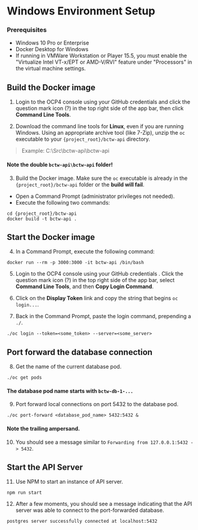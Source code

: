# Windows Environment Setup 
### Prerequisites ###
* Windows 10 Pro or Enterprise
* Docker Desktop for Windows
* If running in VMWare Workstation or Player 15.5, you must enable the "Virtualize Intel VT-x/EPT or AMD-V/RVI" feature under "Processors" in the virtual machine settings.

## Build the Docker image

1. Login to the OCP4 console using your GitHub credentials and click the question mark icon (?) in the top right side of the app bar, then click **Command Line Tools**.
 
1. Download the command line tools for **Linux**, even if you are running Windows. Using an appropriate archive tool (like 7-Zip), unzip the `oc` executable to your `{project_root}/bctw-api` directory.

> Example: C:\Src\bctw-api\bctw-api

#### Note the double `bctw-api\bctw-api` folder! ####

3. Build the Docker image. Make sure the `oc` executable is already in the `{project_root}/bctw-api` folder or the **build will fail**.
* Open a Command Prompt (administrator privileges not needed).
* Execute the following two commands:
```
cd {project_root}/bctw-api
docker build -t bctw-api .
```

## Start the Docker image

4. In a Command Prompt, execute the following command:
```
docker run --rm -p 3000:3000 -it bctw-api /bin/bash
```
5. Login to the OCP4 console using your GitHub credentials . Click the question mark icon (?) in the top right side of the app bar, select **Command Line Tools**, and then **Copy Login Command**.

1. Click on the **Display Token** link and copy the string that begins `oc login...`.

1. Back in the Command Prompt, paste the login command, prepending a `./`.
```
./oc login --token=<some_token> --server=<some_server>
```

## Port forward the database connection

8. Get the name of the current database pod.
```
./oc get pods
```
#### The database pod name starts with `bctw-db-1-...` ####

9. Port forward local connections on port 5432 to the database pod. 
```
./oc port-forward <database_pod_name> 5432:5432 &
```
#### Note the trailing ampersand. ####

10. You should see a message similar to `Forwarding from 127.0.0.1:5432 -> 5432`.

## Start the API Server

11. Use NPM to start an instance of API server.
```
npm run start
```

12. After a few moments, you should see a message indicating that the API server was able to connect to the port-forwarded database.
```
postgres server successfully connected at localhost:5432
```
